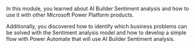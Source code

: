In this module, you learned about AI Builder Sentiment analysis and how to use it with other Microsoft Power Platform products.

Additionally, you discovered how to identify which business problems can be solved with the Sentiment analysis model and how to develop a simple flow with Power Automate that will use AI Builder Sentiment analysis.
